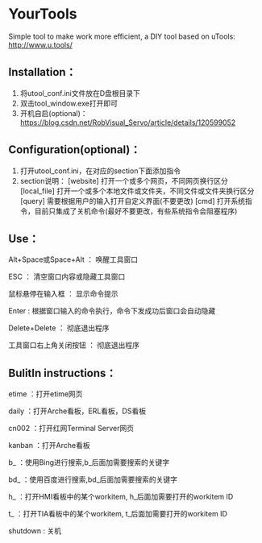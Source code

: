 # YourTools
Simple tool to make work more efficient, a DIY tool based on uTools: http://www.u.tools/

## Installation：
1. 将utool_conf.ini文件放在D盘根目录下
2. 双击tool_window.exe打开即可
3. 开机自启(optional)： https://blog.csdn.net/RobVisual_Servo/article/details/120599052


## Configuration(optional)：
1. 打开utool_conf.ini，在对应的section下面添加指令
2. section说明：
	[website]    	 打开一个或多个网页，不同网页换行区分
	[local_file] 	 打开一个或多个本地文件或文件夹，不同文件或文件夹换行区分
	[query]		 需要根据用户的输入打开自定义界面(不要更改)
	[cmd]		 打开系统指令，目前只集成了关机命令(最好不要更改，有些系统指令会阻塞程序)

	
## Use：

Alt+Space或Space+Alt    ： 唤醒工具窗口

ESC			： 清空窗口内容或隐藏工具窗口

鼠标悬停在输入框          ： 显示命令提示

Enter                   :  根据窗口输入的命令执行，命令下发成功后窗口会自动隐藏

Delete+Delete           ： 彻底退出程序

工具窗口右上角关闭按钮    ： 彻底退出程序


## BulitIn instructions：

etime 	   ：打开etime网页

daily 	   ：打开Arche看板，ERL看板，DS看板

cn002 	   ：打开红网Terminal Server网页

kanban	   ：打开Arche看板

b_    	   ：使用Bing进行搜索,b_后面加需要搜索的关键字

bd_   	   ：使用百度进行搜索,bd_后面加需要搜索的关键字

h_	   ：打开HMI看板中的某个workitem, h_后面加需要打开的workitem ID

t_    	   ：打开TIA看板中的某个workitem, t_后面加需要打开的workitem ID

shutdown   : 关机
